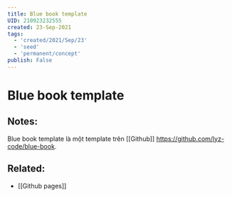 ```yaml
---
title: Blue book template
UID: 210923232555
created: 23-Sep-2021
tags:
  - 'created/2021/Sep/23'
  - 'seed'
  - 'permanent/concept'
publish: False
---
```

# Blue book template

## Notes:
Blue book template là một template trên [[Github]] https://github.com/lyz-code/blue-book.

## Related:
- [[Github pages]]
